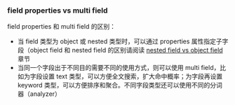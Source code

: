 ### field properties vs multi field

field properties 和 multi field 的区别：

- 当 field 类型为 object 或 nested 类型时，可以通过 properties 属性指定子字段（object field 和 nested field 的区别请阅读 [nested field vs object field](../../../../examples/nested-field-vs-object-field)章节
- 当同一个字段出于不同目的需要不同的使用方式，则可以使用 multi field，比如为字段设置 text 类型，可以方便全文搜索，扩大命中概率；为字段再设置 keyword 类型，可以方便排序和聚合。不同字段类型还可以使用不同的分词器（analyzer）
